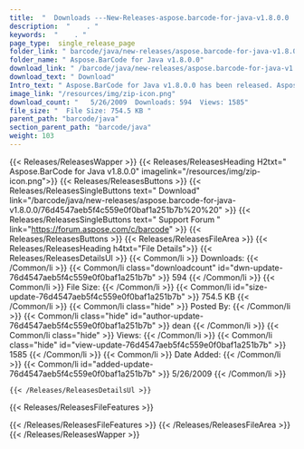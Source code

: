 ```yaml
---
title:  "  Downloads ---New-Releases-aspose.barcode-for-java-v1.8.0.0 . " 
description:  "    . " 
keywords:  "    . " 
page_type:  single_release_page
folder_link: " barcode/java/new-releases/aspose.barcode-for-java-v1.8.0.0/"
folder_name: " Aspose.BarCode for Java v1.8.0.0"
download_link: " /barcode/java/new-releases/aspose.barcode-for-java-v1.8.0.0/76d4547aeb5f4c559e0f0baf1a251b7b"
download_text: " Download"
Intro_text: " Aspose.BarCode for Java v1.8.0.0 has been released. Aspose.BarCode is an All-In-..."
image_link: "/resources/img/zip-icon.png"
download_count: "   5/26/2009  Downloads: 594  Views: 1585"
file_size: "  File Size: 754.5 KB "
parent_path: "barcode/java"
section_parent_path: "barcode/java"
weight: 103
---
```


{{< Releases/ReleasesWapper >}}
  {{< Releases/ReleasesHeading H2txt=" Aspose.BarCode for Java v1.8.0.0" imagelink="/resources/img/zip-icon.png">}}
  {{< Releases/ReleasesButtons >}}
    {{< Releases/ReleasesSingleButtons text=" Download" link="/barcode/java/new-releases/aspose.barcode-for-java-v1.8.0.0/76d4547aeb5f4c559e0f0baf1a251b7b%20%20" >}}
    {{< Releases/ReleasesSingleButtons text=" Support Forum " link="https://forum.aspose.com/c/barcode" >}}
  {{< Releases/ReleasesButtons >}}
  {{< Releases/ReleasesFileArea >}}
    {{< Releases/ReleasesHeading h4txt="File Details">}}
    {{< Releases/ReleasesDetailsUl >}}
            {{< Common/li  >}} Downloads: {{< /Common/li >}} 
      {{< Common/li class="downloadcount" id="dwn-update-76d4547aeb5f4c559e0f0baf1a251b7b" >}} 594 {{< /Common/li >}} 
      {{< Common/li  >}} File Size: {{< /Common/li >}} 
      {{< Common/li id="size-update-76d4547aeb5f4c559e0f0baf1a251b7b" >}} 754.5 KB {{< /Common/li >}} 
      {{< Common/li  class="hide" >}} Posted By: {{< /Common/li >}} 
      {{< Common/li class="hide" id="author-update-76d4547aeb5f4c559e0f0baf1a251b7b" >}} dean {{< /Common/li >}} 
      {{< Common/li class="hide"  >}} Views: {{< /Common/li >}} 
      {{< Common/li class="hide" id="view-update-76d4547aeb5f4c559e0f0baf1a251b7b" >}} 1585 {{< /Common/li >}} 
      {{< Common/li  >}} Date Added: {{< /Common/li >}} 
      {{< Common/li id="added-update-76d4547aeb5f4c559e0f0baf1a251b7b" >}} 5/26/2009 {{< /Common/li >}} 

    {{< /Releases/ReleasesDetailsUl >}}

  {{< Releases/ReleasesFileFeatures >}}
      
  {{< /Releases/ReleasesFileFeatures >}}
 {{< /Releases/ReleasesFileArea >}}
{{< /Releases/ReleasesWapper >}}



